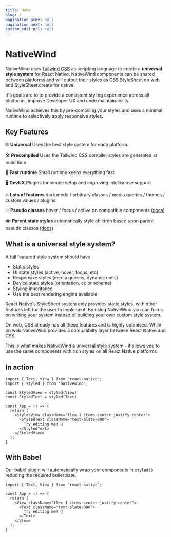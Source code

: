 ```yaml
---
title: Home
slug: /
pagination_prev: null
pagination_next: null
custom_edit_url: null
---
```


# NativeWind

NativeWind uses [Tailwind CSS](https://tailwindcss.com) as scripting language to create a **universal style system** for React Native. NativeWind components can be shared between platforms and will output their styles as CSS StyleSheet on web and StyleSheet.create for native.

It's goals are to to provide a consistent styling experience across all platforms, improve Developer UX and code maintainability.

NativeWind achieves this by pre-compiling your styles and uses a minimal runtime to selectively apply responsive styles.

## Key Features

🌐 **Universal** Uses the best style system for each platform.

🛠️ **Precompiled** Uses the Tailwind CSS compile, styles are generated at build time

🚀 **Fast runtime** Small runtime keeps everything fast

🖥️ **DevUX** Plugins for simple setup and improving intellisense support

🔥 **Lots of features** dark mode / arbitrary classes / media queries / themes / custom values / plugins

✨ **Pseudo classes** hover / focus / active on compatible components [(docs)](../core-concepts/states#hover-focus-and-active)

👪 **Parent state styles** automatically style children based upon parent pseudo classes [(docs)](../core-concepts/states#hover-focus-and-active#styling-based-on-parent-state)

## What is a universal style system?

A full featured style system should have

- Static styles
- UI state styles (active, hover, focus, etc)
- Responsive styles (media queries, dynamic units)
- Device state styles (orientation, color scheme)
- Styling inheritance
- Use the best rendering engine available

React Native's StyleSheet system only provides static styles, with other features left for the user to implement. By using NativeWind you can focus on writing your system instead of building your own custom style system.

On web, CSS already has all these features and is highly optimised. While on web NativeWind provides a compatibilty layer between React Native and CSS.

This is what makes NativeWind a universal style system - it allows you to use the same components with rich styles on all React Native platforms.

## In action

```SnackPlayer name=Hello%20World
import { Text, View } from 'react-native';
import { styled } from 'nativewind';

const StyledView = styled(View)
const StyledText = styled(Text)

const App = () => {
  return (
    <StyledView className="flex-1 items-center justify-center">
      <StyledText className="text-slate-800">
        Try editing me! 🎉
      </StyledText>
    </StyledView>
  );
}
```

## With Babel

Our babel plugin will automatically wrap your components in `styled()` reducing the required boilerplate.

```tsx
import { Text, View } from 'react-native';

const App = () => {
  return (
    <View className="flex-1 items-center justify-center">
      <Text className="text-slate-800">
        Try editing me! 🎉
      </Text>
    </View>
  );
}
```
